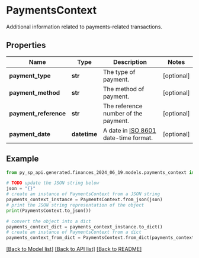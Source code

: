 # PaymentsContext

Additional information related to payments-related transactions.

## Properties

Name | Type | Description | Notes
------------ | ------------- | ------------- | -------------
**payment_type** | **str** | The type of payment. | [optional] 
**payment_method** | **str** | The method of payment. | [optional] 
**payment_reference** | **str** | The reference number of the payment. | [optional] 
**payment_date** | **datetime** | A date in [ISO 8601](https://developer-docs.amazon.com/sp-api/docs/iso-8601) date-time format. | [optional] 

## Example

```python
from py_sp_api.generated.finances_2024_06_19.models.payments_context import PaymentsContext

# TODO update the JSON string below
json = "{}"
# create an instance of PaymentsContext from a JSON string
payments_context_instance = PaymentsContext.from_json(json)
# print the JSON string representation of the object
print(PaymentsContext.to_json())

# convert the object into a dict
payments_context_dict = payments_context_instance.to_dict()
# create an instance of PaymentsContext from a dict
payments_context_from_dict = PaymentsContext.from_dict(payments_context_dict)
```
[[Back to Model list]](../README.md#documentation-for-models) [[Back to API list]](../README.md#documentation-for-api-endpoints) [[Back to README]](../README.md)


